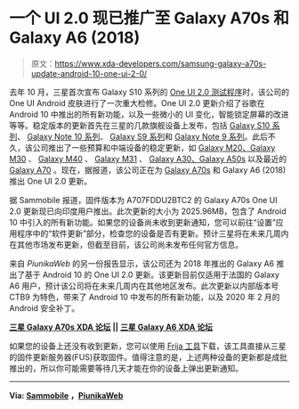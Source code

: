 # 一个 UI 2.0 现已推广至 Galaxy A70s 和 Galaxy A6 (2018)

> 原文：<https://www.xda-developers.com/samsung-galaxy-a70s-update-android-10-one-ui-2-0/>

去年 10 月，三星首次宣布 Galaxy S10 系列的 [One UI 2.0 测试程序](https://www.xda-developers.com/samsung-announces-one-ui-2-android-10-beta-galaxy-s10/)时，该公司的 One UI Android 皮肤进行了一次重大检修。One UI 2.0 更新介绍了谷歌在 Android 10 中推出的所有新功能，以及一些微小的 UI 变化，智能锁定屏幕的改进等等。稳定版本的更新首先在三星的几款旗舰设备上发布，包括 [Galaxy S10 系列](https://www.xda-developers.com/galaxy-s10-stable-android-10-one-ui-2-us/)、 [Galaxy Note 10 系列](https://www.xda-developers.com/samsung-rolling-out-android-10-one-ui-2-0-galaxy-note-10/)、 [Galaxy S9 系列](https://www.xda-developers.com/samsung-opens-an-android-10-beta-with-one-ui-2-0-for-the-galaxy-s9-s9/)和 [Galaxy Note 9 系列](https://www.xda-developers.com/samsung-galaxy-note-9-stable-android-10-one-ui-2/)。此后不久，该公司推出了一些预算和中端设备的稳定更新，如 [Galaxy M20、Galaxy M30](https://www.xda-developers.com/android-10-rolling-out-samsung-galaxy-m20-galaxy-m30-india/) 、 [Galaxy M40](https://www.xda-developers.com/samsung-rolls-out-android-10-with-one-ui-2-0-to-the-galaxy-m40/) 、 [Galaxy M31](https://www.xda-developers.com/samsung-galaxy-m31-64mp-quad-camera-one-ui-2-android-10-launch-india/) 、 [Galaxy A30、Galaxy A50s](https://www.xda-developers.com/samsung-rolls-out-android-10-with-one-ui-2-0-to-the-galaxy-a30-and-a50s/) 以及最近的 [Galaxy A70](https://www.xda-developers.com/samsung-galaxy-a70-android-10-one-ui-20-again/) 。现在，据报道，该公司正在为 [Galaxy A70s](https://www.xda-developers.com/samsung-galaxy-a70s-64mp-samsung-gw1-india/) 和 Galaxy A6 (2018)推出 One UI 2.0 更新。

据 Sammobile 报道，固件版本为 A707FDDU2BTC2 的 Galaxy A70s One UI 2.0 更新现已向印度用户推出。此次更新的大小为 2025.96MB，包含了 Android 10 中引入的所有新功能。如果您的设备尚未收到更新通知，您可以前往“设置”应用程序中的“软件更新”部分，检查您的设备是否有更新。预计三星将在未来几周内在其他市场发布更新，但截至目前，该公司尚未发布任何官方信息。

来自 *PiunikaWeb* 的另一份报告显示，该公司还为 2018 年推出的 Galaxy A6 推出了基于 Android 10 的 One UI 2.0 更新。该更新目前仅适用于法国的 Galaxy A6 用户，预计该公司将在未来几周内在其他地区发布。此次更新以内部版本号 CTB9 为特色，带来了 Android 10 中发布的所有新功能，以及 2020 年 2 月的 Android 安全补丁。

**[三星 Galaxy A70s XDA 论坛](https://forum.xda-developers.com/galaxy-a70s) || [三星 Galaxy A6 XDA 论坛](https://forum.xda-developers.com/galaxy-a6)**

如果您的设备上还没有收到更新，您可以使用 [Frija 工具](https://forum.xda-developers.com/s10-plus/how-to/tool-frija-samsung-firmware-downloader-t3910594)下载，该工具直接从三星的固件更新服务器(FUS)获取固件。值得注意的是，上述两种设备的更新都是成批推出的，所以你可能需要等待几天才能在你的设备上弹出更新通知。

* * *

**Via: [Sammobile](https://www.sammobile.com/news/galaxy-a70s-receiving-android-10-update-india/) ，[PiunikaWeb](https://piunikaweb.com/2020/03/13/samsung-galaxy-a6-2018-android-10-update/)**